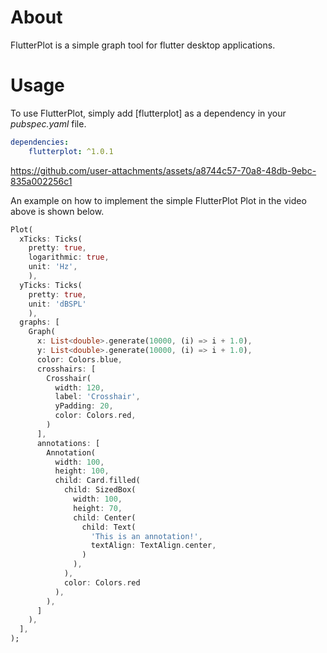 # About

FlutterPlot is a simple graph tool for flutter desktop applications.

# Usage 
To use FlutterPlot, simply add [flutterplot] as a dependency in your *pubspec.yaml* file.

```yaml
dependencies:
    flutterplot: ^1.0.1
```

https://github.com/user-attachments/assets/a8744c57-70a8-48db-9ebc-835a002256c1


An example on how to implement the simple FlutterPlot Plot in the video above is shown below.

```dart
Plot(
  xTicks: Ticks(
    pretty: true, 
    logarithmic: true,
    unit: 'Hz',
    ),
  yTicks: Ticks(
    pretty: true, 
    unit: 'dBSPL'
    ),
  graphs: [
    Graph(
      x: List<double>.generate(10000, (i) => i + 1.0), 
      y: List<double>.generate(10000, (i) => i + 1.0),
      color: Colors.blue,
      crosshairs: [
        Crosshair(
          width: 120,
          label: 'Crosshair', 
          yPadding: 20, 
          color: Colors.red,
        )
      ],
      annotations: [
        Annotation(
          width: 100,
          height: 100,
          child: Card.filled(
            child: SizedBox(
              width: 100,
              height: 70,
              child: Center(
                child: Text(
                  'This is an annotation!', 
                  textAlign: TextAlign.center,
                )
              ),
            ),
            color: Colors.red
          ),
        ),
      ]
    ),
  ],
);
```

